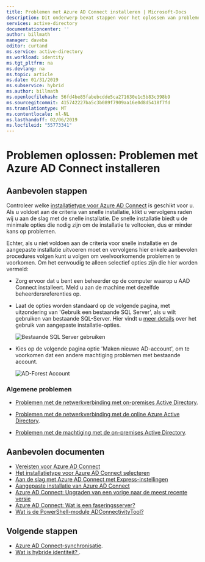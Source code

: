 ```yaml
---
title: Problemen met Azure AD Connect installeren | Microsoft-Docs
description: Dit onderwerp bevat stappen voor het oplossen van problemen met Azure AD Connect installeert.
services: active-directory
documentationcenter: ''
author: billmath
manager: daveba
editor: curtand
ms.service: active-directory
ms.workload: identity
ms.tgt_pltfrm: na
ms.devlang: na
ms.topic: article
ms.date: 01/31/2019
ms.subservice: hybrid
ms.author: billmath
ms.openlocfilehash: 56fd4be85fabebcdde5ca271630e1c5b83c398b9
ms.sourcegitcommit: 415742227ba5c3b089f7909aa16e0d8d5418f7fd
ms.translationtype: MT
ms.contentlocale: nl-NL
ms.lasthandoff: 02/06/2019
ms.locfileid: "55773341"
---
```

# <a name="troubleshoot-azure-ad-connect-install-issues"></a>Problemen oplossen: Problemen met Azure AD Connect installeren

## <a name="recommended-steps"></a>**Aanbevolen stappen**
Controleer welke [installatietype voor Azure AD Connect](https://docs.microsoft.com/azure/active-directory/hybrid/how-to-connect-install-select-installation) is geschikt voor u. Als u voldoet aan de criteria van snelle installatie, klikt u vervolgens raden wij u aan de slag met de snelle installatie. De snelle installatie biedt u de minimale opties die nodig zijn om de installatie te voltooien, dus er minder kans op problemen. 

Echter, als u niet voldoen aan de criteria voor snelle installatie en de aangepaste installatie uitvoeren moet en vervolgens hier enkele aanbevolen procedures volgen kunt u volgen om veelvoorkomende problemen te voorkomen. Om het eenvoudig te alleen selectief opties zijn die hier worden vermeld:

* Zorg ervoor dat u bent een beheerder op de computer waarop u AAD Connect installeert. Meld u aan de machine met dezelfde beheerdersreferenties op.

* Laat de opties worden standaard op de volgende pagina, met uitzondering van 'Gebruik een bestaande SQL Server', als u wilt gebruiken van bestaande SQL-Server. Hier vindt u [meer details](https://docs.microsoft.com/azure/active-directory/hybrid/how-to-connect-install-custom) over het gebruik van aangepaste installatie-opties. 

    ![Bestaande SQL Server gebruiken](media/tshoot-connect-install-issues/tshoot-connect-install-issues/useexistingsqlserver.png)

* Kies op de volgende pagina optie 'Maken nieuwe AD-account', om te voorkomen dat een andere machtiging problemen met bestaande account.

    ![AD-Forest Account](media/tshoot-connect-install-issues/tshoot-connect-install-issues/createnewaccount.png)

### <a name="common-issues"></a>**Algemene problemen**

* [Problemen met de netwerkverbinding met on-premises Active Directory](https://docs.microsoft.com/azure/active-directory/hybrid/reference-connect-adconnectivitytools).

* [Problemen met de netwerkverbinding met de online Azure Active Directory](https://docs.microsoft.com/azure/active-directory/hybrid/tshoot-connect-connectivity).

* [Problemen met de machtiging met de on-premises Active Directory](https://docs.microsoft.com/azure/active-directory/hybrid/how-to-connect-configure-ad-ds-connector-account).

## <a name="recommended-documents"></a>**Aanbevolen documenten**
* [Vereisten voor Azure AD Connect](https://docs.microsoft.com/azure/active-directory/hybrid/how-to-connect-install-prerequisites)
* [Het installatietype voor Azure AD Connect selecteren](https://docs.microsoft.com/azure/active-directory/hybrid/how-to-connect-install-select-installation)
* [Aan de slag met Azure AD Connect met Express-instellingen](https://docs.microsoft.com/azure/active-directory/hybrid/how-to-connect-install-express)
* [Aangepaste installatie van Azure AD Connect](https://docs.microsoft.com/azure/active-directory/hybrid/how-to-connect-install-custom)
* [Azure AD Connect: Upgraden van een vorige naar de meest recente versie](https://docs.microsoft.com/azure/active-directory/hybrid/how-to-upgrade-previous-version)
* [Azure AD Connect: Wat is een faseringsserver?](https://docs.microsoft.com/azure/active-directory/hybrid/plan-connect-topologies#staging-server)
* [Wat is de PowerShell-module ADConnectivityTool?](https://docs.microsoft.com/azure/active-directory/hybrid/how-to-connect-adconnectivitytools)

## <a name="next-steps"></a>Volgende stappen
- [Azure AD Connect-synchronisatie](how-to-connect-sync-whatis.md).
- [Wat is hybride identiteit? ](whatis-hybrid-identity.md).





